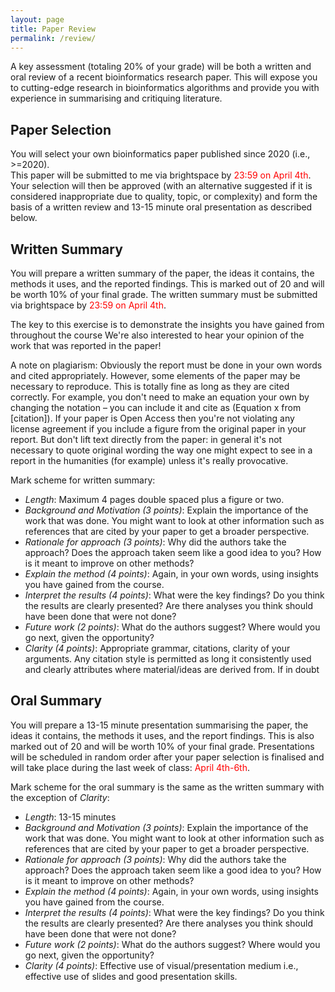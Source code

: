 ```yaml
---
layout: page
title: Paper Review
permalink: /review/
---
```


A key assessment (totaling 20% of your grade) will be both a written and oral review of a recent bioinformatics research paper.
This will expose you to cutting-edge research in bioinformatics algorithms and provide you with experience in summarising and critiquing literature.

## Paper Selection

You will select your own bioinformatics paper published since 2020 (i.e., >=2020).  
This paper will be submitted to me via brightspace by <span style="color:red">23:59 on April 4th</span>.
Your selection will then be approved (with an alternative suggested if it is considered inappropriate due to quality, topic, or complexity) and form the basis of a written review and 13-15 minute oral presentation as described below.

## Written Summary

You will prepare a written summary of the paper, the ideas it contains, the methods it uses, and the reported findings.
This is marked out of 20 and will be worth 10% of your final grade.
The written summary must be submitted via brightspace by <span style="color:red">23:59 on April 4th</span>.

The key to this exercise is to demonstrate the insights you have gained from throughout the course
We're also interested to hear your opinion of the work that was reported in the paper!

A note on plagiarism: Obviously the report must be done in your own words and cited appropriately. 
However, some elements of the paper may be necessary to reproduce. This is totally fine as long as they are cited correctly.
For example, you don't need to make an equation your own by changing the notation – you can include it and cite as (Equation x from [citation]). 
If your paper is Open Access then you're not violating any license agreement if you include a figure from the original paper in your report. 
But don't lift text directly from the paper: in general it's not necessary to quote original wording the way one might expect to see in a report in the humanities (for example) unless it's really provocative.

Mark scheme for written summary:
- *Length*: Maximum 4 pages double spaced plus a figure or two.
- *Background and Motivation (3 points)*: Explain the importance of the work that was done. You might want to look at other information such as references that are cited by your paper to get a broader perspective.
- *Rationale for approach (3 points)*: Why did the authors take the approach? Does the approach taken seem like a good idea to you? How is it meant to improve on other methods?
- *Explain the method (4 points)*: Again, in your own words, using insights you have gained from the course.
- *Interpret the results (4 points)*: What were the key findings? Do you think the results are clearly presented? Are there analyses you think should have been done that were not done?
- *Future work (2 points)*: What do the authors suggest? Where would you go next, given the opportunity?
- *Clarity (4 points)*: Appropriate grammar, citations, clarity of your arguments. Any citation style is permitted as long it consistently used and clearly attributes where material/ideas are derived from. If in doubt 

## Oral Summary

You will prepare a 13-15 minute presentation summarising the paper, the ideas it contains, the methods it uses, and the report findings.
This is also marked out of 20 and will be worth 10% of your final grade.
Presentations will be scheduled in random order after your paper selection is finalised and will take place during the last week of class: <span style="color:red">April 4th-6th</span>.

Mark scheme for the oral summary is the same as the written summary with the exception of *Clarity*:
- *Length*: 13-15 minutes 
- *Background and Motivation (3 points)*: Explain the importance of the work that was done. You might want to look at other information such as references that are cited by your paper to get a broader perspective.
- *Rationale for approach (3 points)*: Why did the authors take the approach? Does the approach taken seem like a good idea to you? How is it meant to improve on other methods?
- *Explain the method (4 points)*: Again, in your own words, using insights you have gained from the course.
- *Interpret the results (4 points)*: What were the key findings? Do you think the results are clearly presented? Are there analyses you think should have been done that were not done?
- *Future work (2 points)*: What do the authors suggest? Where would you go next, given the opportunity?
- *Clarity (4 points)*: Effective use of visual/presentation medium i.e., effective use of slides and good presentation skills.

